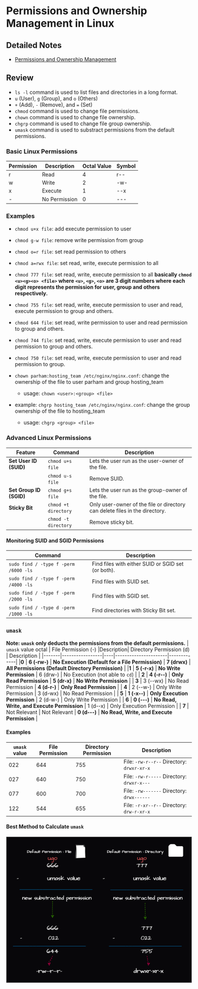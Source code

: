 # Permissions and Ownership Management in Linux
## Detailed Notes
- [Permissions and Ownership Management](/2-usergrouppermissions/2-permmgmt/perm.md)
## Review
- ```ls -l``` command is used to list files and directories in a long format.
- `u` (User), `g` (Group), and `o` (Others)
- ``+`` (Add), ``-`` (Remove), and ``=`` (Set)
- ``chmod`` command is used to change file permissions.
- ``chown`` command is used to change file ownership.
- ``chgrp`` command is used to change file group ownership.
- ``umask`` command is used to substract permissions from the default permissions.
### Basic Linux Permissions
| Permission | Description | Octal Value | Symbol |
| --- | --- | --- | --- |
| r | Read | 4 | r-- |
| w | Write | 2 | -w- |
| x | Execute | 1 | --x |
| - | No Permission | 0 | --- |

### Examples
- ``chmod u+x file``: add execute permission to user
- ``chmod g-w file``: remove write permission from group
- ``chmod o=r file``: set read permission to others
- ``chmod a=rwx file``: set read, write, execute permission to all
- ``chmod 777 file``: set read, write, execute permission to all
**basically ``chmod <u><g><o> <file>`` where ``<u>``, ``<g>``, ``<o>`` are 3 digit numbers where each digit represents the permission for user, group and others respectively.**
- ``chmod 755 file``: set read, write, execute permission to user and read, execute permission to group and others.
- ``chmod 644 file``: set read, write permission to user and read permission to group and others.
- ``chmod 744 file``: set read, write, execute permission to user and read permission to group and others.
- ```chmod 750 file```: set read, write, execute permission to user and read permission to group.

- ``chown parham:hosting_team /etc/nginx/nginx.conf``: change the ownership of the file to user parham and group hosting_team
  	- usage: ``chown <user>:<group> <file>`` 
- example: ``chgrp hosting_team /etc/nginx/nginx.conf``: change the group ownership of the file to hosting_team
   -  usage: ``chgrp <group> <file>``
### Advanced Linux Permissions
| Feature       | Command                | Description                                                                 |
|---------------|------------------------|-----------------------------------------------------------------------------|
| **Set User ID (SUID)** | `chmod u+s file`       | Lets the user run as the user-owner of the file.                             |
|               | `chmod u-s file`       | Remove SUID.                                                                |
| **Set Group ID (SGID)** | `chmod g+s file`       | Lets the user run as the group-owner of the file.                            |
| **Sticky Bit** | `chmod +t directory`   | Only user-owner of the file or directory can delete files in the directory.  |
|               | `chmod -t directory`   | Remove sticky bit.                                                          |

#### Monitoring SUID and SGID Permissions

| Command                                | Description                                      |
|----------------------------------------|--------------------------------------------------|
| `sudo find / -type f -perm /6000 -ls`  | Find files with either SUID or SGID set (or both).|
| `sudo find / -type f -perm /4000 -ls`  | Find files with SUID set.                        |
| `sudo find / -type f -perm /2000 -ls`  | Find files with SGID set.                        |
| `sudo find / -type d -perm /1000 -ls`  | Find directories with Sticky Bit set.            |
### ``umask``
**Note: ``umask`` only deducts the permissions from the default permissions.**
| ``umask`` value octal | File Permission (-) |Description| Directory Permission (d) | Description |
|-------|-----------------|----|----------------------|-------------|
|**0** | **6 (-rw-)** | **No Execution (Default for a File Permission)** | **7 (drwx)** | **All Permissions (Default Directory Permission)** |
|**1** | **5 (-r-x)** | **No Write Permission** | 6 (drw-) | No Execution (not able to ``cd``) |
| **2** | **4 (-r--)** | **Only Read Permission** | **5 (dr-x)** | **No Write Permission** |
| **3** | 3 (--wx) | No Read Permission | **4 (d-r-)** | **Only Read Permission** |
| **4** | 2 (--w-) | Only Write Permission | 3 (d-wx) | No Read Permission |
| **5** | **1 (-x--)** | **Only Execution Permission** | 2 (d-w-) | Only Write Permission |
| **6** | **0 (---)** | **No Read, Write, and Execute Permission** | 1 (d--x) | Only Execution Permission |
| **7** | Not Relevant | Not Relevant | **0 (d---)** | **No Read, Write, and Execute Permission** |
#### Examples
| ``umask`` value | File Permission | Directory Permission | Description |
|-----------------|-----------------|----------------------|--|
| 022 | 644 | 755 | File: ``-rw-r--r--`` Directory: ``drwxr-xr-x`` |
| 027 | 640 | 750 | File: ``-rw-r-----`` Directory: ``drwxr-x---`` |
| 077 | 600 | 700 | File: ``-rw-------`` Directory: ``drwx------`` |
| 122 | 544 | 655 | File: ``-r-xr--r--`` Directory: ``drw-r-xr-x`` |
#### Best Method to Calculate ``umask`` 
![umask](umask.drawio.png)
